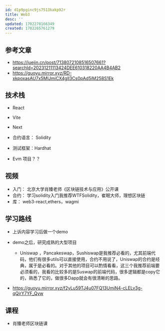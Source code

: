 ```yaml
---
id: d1p9pginc9js7513kakp92r
title: Web3
desc: ''
updated: 1702278166349
created: 1702265761279
---
```


## 参考文章

- https://juejin.cn/post/7138072108516507661?searchId=20231211113424DEE610318220AA4B4AB2
- https://guoyu.mirror.xyz/RD-xkpoxasAU7x5MIJmiCX4gll3Cs0pAd5iM258S1Ek

##  技术栈

- React
- Vite
- Next
- 合约语言： Solidity
- 测试框架：Hardhat


- Evm 项目？？


## 视频

- 入门： 北京大学肖臻老师《区块链技术与应用》公开课
- 合约： 学习solidity入门我推荐WTFSolidity，崔眠大师，理想区块链
- 库： web3-react,ethers，wagmi


## 学习路线

- 上诉内容学习后做一个demo
- demo之后，研究成熟的大型项目
    - Uniswap ，Pancakeswap，Sushiswap是我推荐必看的，尤其前端代码，他们有很多utils可以直接使用，合约不用说了，Uniswap的合约是经典，属于是必看的。对于其他的项目可以酌情看看，这三个我推荐前端要必须看的，我看的比较多的是Suswap的前端代码，很多逻辑都是copy它的，熟悉了它的，做很多Dapp就会有很清晰的思路。

- https://guoyu.mirror.xyz/f2yLu59TJ4u07FQ13UmiN4-cLELv3g-qQirY7YF_Qyw


## 课程

- 肖臻老师区块链课